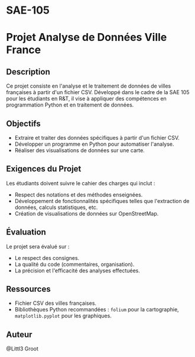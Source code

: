 # SAE-105

# Projet Analyse de Données Ville France

## Description
Ce projet consiste en l'analyse et le traitement de données de villes françaises à partir d'un fichier CSV. Développé dans le cadre de la SAE 105 pour les étudiants en R&T, il vise à appliquer des compétences en programmation Python et en traitement de données.

## Objectifs
- Extraire et traiter des données spécifiques à partir d'un fichier CSV.
- Développer un programme en Python pour automatiser l'analyse.
- Réaliser des visualisations de données sur une carte.

## Exigences du Projet
Les étudiants doivent suivre le cahier des charges qui inclut :
- Respect des notations et des méthodes enseignées.
- Développement de fonctionnalités spécifiques telles que l'extraction de données, calculs statistiques, etc.
- Création de visualisations de données sur OpenStreetMap.

## Évaluation
Le projet sera évalué sur :
- Le respect des consignes.
- La qualité du code (commentaires, organisation).
- La précision et l'efficacité des analyses effectuées.

## Ressources
- Fichier CSV des villes françaises.
- Bibliothèques Python recommandées : `folium` pour la cartographie, `matplotlib.pyplot` pour les graphiques.

## Auteur
@Littl3 Groot
